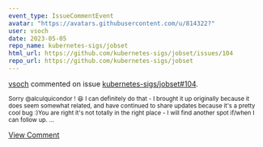 ```yaml
---
event_type: IssueCommentEvent
avatar: "https://avatars.githubusercontent.com/u/814322?"
user: vsoch
date: 2023-05-05
repo_name: kubernetes-sigs/jobset
html_url: https://github.com/kubernetes-sigs/jobset/issues/104
repo_url: https://github.com/kubernetes-sigs/jobset
---
```


<a href='https://github.com/vsoch' target='_blank'>vsoch</a> commented on issue <a href='https://github.com/kubernetes-sigs/jobset/issues/104' target='_blank'>kubernetes-sigs/jobset#104</a>.

<small>Sorry @alculquicondor ! :laughing: I can definitely do that - I brought it up originally because it does seem somewhat related, and have continued to share updates because it's a pretty cool bug :)You are right it's not totally in the right place - I will find another spot if/when I can follow up. ...</small>

<a href='https://github.com/kubernetes-sigs/jobset/issues/104' target='_blank'>View Comment</a>